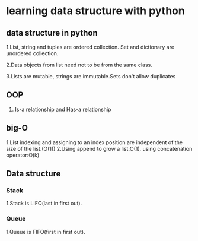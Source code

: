 # learning data structure with python
## data structure in python
1.List, string and tuples are ordered collection. Set and dictionary are unordered collection.

2.Data objects from list need not to be from the same class.

3.Lists are mutable, strings are immutable.Sets don't allow duplicates


## OOP
1. Is-a relationship and Has-a relationship

## big-O
1.List indexing and assigning to an index position are independent of the size of the list.(O(1))
2.Using append to grow a list:O(1), using concatenation operator:O(k)

## Data structure

### Stack
1.Stack is LIFO(last in first out).

### Queue
1.Queue is FIFO(first in first out).
